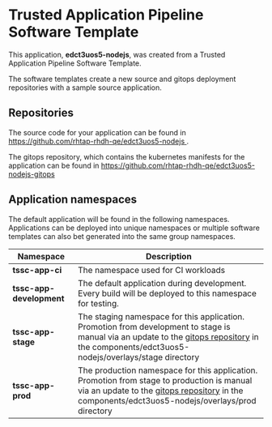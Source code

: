 # Trusted Application Pipeline Software Template

This application, **edct3uos5-nodejs**, was created from a Trusted Application Pipeline Software Template.

The software templates create a new source and gitops deployment repositories with a sample source application. 

## Repositories

The source code for your application can be found in [https://github.com/rhtap-rhdh-qe/edct3uos5-nodejs ](https://github.com/rhtap-rhdh-qe/edct3uos5-nodejs ).
 
The gitops repository, which contains the kubernetes manifests for the application can be found in 
[https://github.com/rhtap-rhdh-qe/edct3uos5-nodejs-gitops ](https://github.com/rhtap-rhdh-qe/edct3uos5-nodejs-gitops ) 

## Application namespaces 

The default application will be found in the following namespaces. Applications can be deployed into unique namespaces or multiple software templates can also bet generated into the same group namespaces.  

|  Namespace   |  Description   |  
| -------- | -------- |
| **tssc-app-ci** | The namespace used for CI workloads |
| **tssc-app-development** | The default application during development. Every build will be deployed to this namespace for testing. |
| **tssc-app-stage** | The staging namespace for this application. Promotion from development to stage is manual via an update to the [gitops repository](https://github.com/rhtap-rhdh-qe/edct3uos5-nodejs-gitops ) in the components/edct3uos5-nodejs/overlays/stage directory |
| **tssc-app-prod** | The production namespace for this application. Promotion from stage to production is manual via an update to the [gitops repository](https://github.com/rhtap-rhdh-qe/edct3uos5-nodejs-gitops ) in the components/edct3uos5-nodejs/overlays/prod directory |